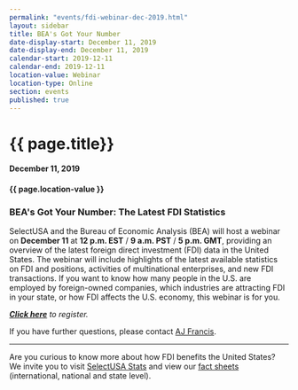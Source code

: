 ```yaml
---
permalink: "events/fdi-webinar-dec-2019.html"
layout: sidebar
title: BEA's Got Your Number
date-display-start: December 11, 2019
date-display-end: December 11, 2019
calendar-start: 2019-12-11
calendar-end: 2019-12-11
location-value: Webinar
location-type: Online
section: events
published: true
---
```


# {{ page.title}}

#### December 11, 2019

#### {{ page.location-value }}

### BEA's Got Your Number: The Latest FDI Statistics

SelectUSA and the Bureau of Economic Analysis (BEA) will host a webinar on **December 11** at **12 p.m. EST** / **9 a.m. PST** / **5 p.m. GMT**, providing an overview of the latest foreign direct investment (FDI) data in the United States. The webinar will include highlights of the latest available statistics on FDI and positions, activities of multinational enterprises, and new FDI transactions. If you want to know how many people in the U.S. are employed by foreign-owned companies, which industries are attracting FDI in your state, or how FDI affects the U.S. economy, this webinar is for you.

_**[Click here](https://forms.office.com/Pages/ResponsePage.aspx?id=DQSIkWdsW0yxEjajBLZtrQAAAAAAAAAAAAMAACFwivtUOU5PUTJDTEhHQ1dLV0ZFU1E4UE9OREk0Uy4u)** to register._

If you have further questions, please contact [AJ Francis](mailto:aj.francis@trade.gov).

---

Are you curious to know more about how FDI benefits the United States? We invite you to visit [SelectUSA Stats](https://www.selectusa.gov/data) and view our [fact sheets](https://www.selectusa.gov/FDI-global-market) (international, national and state level).
